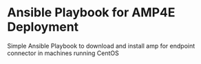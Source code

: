 # Ansible Playbook for AMP4E Deployment

Simple Ansible Playbook to download and install amp for endpoint connector in machines running CentOS
